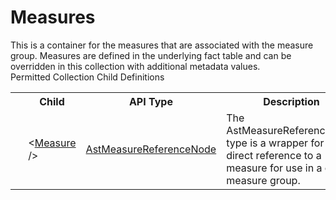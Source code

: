 # Measures

<div class="LanguageSummary"><div class ="SummaryItem">This is a container for the measures that are associated with the measure group. Measures are defined in the underlying fact table and can be overridden in this collection with additional metadata values.</div></div><div class="SchemaBindingGroup"><div class="SchemaBindingGroupHeader">Permitted Collection Child Definitions</div><table id="SchemaBindingList" class="SchemaBindingList"><tbody><tr><th class="SchemaBindingIconColumnHeader">&nbsp;</th><th class="SchemaBindingNameColumnHeader">Child</th><th class="SchemaBindingTypeColumnHeader">API Type</th><th class="SchemaBindingSummaryColumnHeader">Description</th></tr><tr class="cd0"><td class="SchemaBindingIcon"><div class="NotRequired" /></td><td class="SchemaBindingName"><span class="punc">&lt;</span><a href=../api-reference/Varigence.Languages.Biml.Fact.AstMeasureReferenceNode.html">Measure</a><span class="punc"> /&gt;</span></td><td class="SchemaBindingType"><a href="Varigence.Languages.Biml.Fact.AstMeasureReferenceNode.html">AstMeasureReferenceNode</a></td><td class="SchemaBindingSummary">The AstMeasureReferenceNode type is a wrapper for a direct reference to a measure for use in a cube measure group.</td></tr></tbody></table></div>